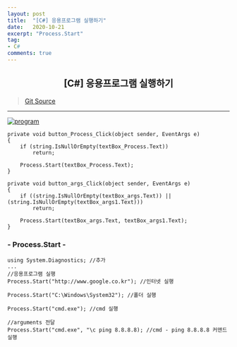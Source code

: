 ```yaml
---
layout: post
title:  "[C#] 응용프로그램 실행하기"
date:   2020-10-21
excerpt: "Process.Start"
tag: 
- C# 
comments: true
---
```


## <center>[C#] 응용프로그램 실행하기</center> 

>[Git Source](https://github.com/chanos-dev/blogcode/tree/master/20-1021)

--- 

<a href="{{ site.url }}/images/posts/2020-10-21/program.png"><img src="{{ site.url }}/images/posts/2020-10-21/program.png" alt="program"></a> 

```
private void button_Process_Click(object sender, EventArgs e)
{
    if (string.IsNullOrEmpty(textBox_Process.Text))
        return;

    Process.Start(textBox_Process.Text);
}

private void button_args_Click(object sender, EventArgs e)
{
    if ((string.IsNullOrEmpty(textBox_args.Text)) || (string.IsNullOrEmpty(textBox_args1.Text)))
        return;

    Process.Start(textBox_args.Text, textBox_args1.Text);                        
}
```

### - Process.Start -


```
using System.Diagnostics; //추가
...
//응용프로그램 실행
Process.Start("http://www.google.co.kr"); //인터넷 실행

Process.Start("C:\Windows\System32"); //폴더 실행

Process.Start("cmd.exe"); //cmd 실행

//arguments 전달
Process.Start("cmd.exe", "\c ping 8.8.8.8); //cmd - ping 8.8.8.8 커맨드 실행
```
